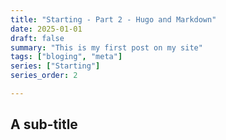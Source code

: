 ```yaml
---
title: "Starting - Part 2 - Hugo and Markdown"
date: 2025-01-01
draft: false
summary: "This is my first post on my site"
tags: ["bloging", "meta"]
series: ["Starting"]
series_order: 2

---
```


## A sub-title

